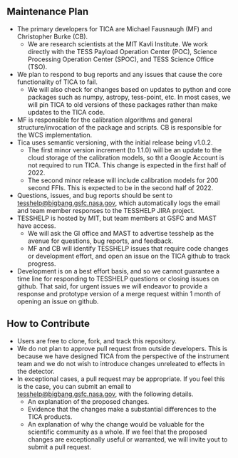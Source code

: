 ## Maintenance Plan

- The primary developers for TICA are Michael Fausnaugh (MF) and Christopher Burke (CB).  
    - We are research scientists at the MIT Kavli Institute.  We work directly with the TESS Payload Operation Center (POC), Science Processing Operation Center (SPOC), and TESS Science Office (TSO).
- We plan to respond to bug reports and any issues that cause the core functionality of TICA to fail.
    - We will also check for changes based on updates to python and core packages such as numpy, astropy, tess-point, etc.  In most cases, we will pin TICA to old versions of these packages rather than make updates to the TICA code.
- MF is responsible for the calibration algorithms and general structure/invocation of the package and scripts.  CB is responsible for the WCS implementation.
- Tica uses semantic versioning, with the initial release being v1.0.2.  
    - The first minor version increment (to 1.1.0) will be an update to the cloud storage of the calibration models, so tht a Google Account is not required to run TICA.  This change is expected in the first half of 2022.
    - The second minor release will include calibration models for 200 second FFIs.  This is expected to be in the second half of 2022. 
- Questions, issues, and bug reports should be sent to tesshelp@bigbang.gsfc.nasa.gov, which automatically logs the email and team member responses to the TESSHELP JIRA project.
- TESSHELP is hosted by MIT, but team members at GSFC and MAST have access.
   - We will ask the GI office and MAST to advertise tesshelp as the avenue for questions, bug reports, and feedback.
    - MF and CB will identify TESSHELP issues that require code changes or development effort, and open an issue on the TICA github to track progress.
- Development is on a best effort basis, and so we cannot guarantee a time line for responding to TESSHELP questions or closing issues on github.  That said, for urgent issues we will endeavor to provide a response and prototype version of a merge request within 1 month of opening an issue on github.

## How to Contribute

- Users are free to clone, fork, and track this repository.
- We do not plan to approve pull request from outside developers.  This is because we have designed TICA from the perspective of the instrument team and we do not wish to introduce changes unreleated to effects in the detector.  
- In exceptional cases, a pull request may be appropriate.  If you feel this is the case, you can submit an email to tesshelp@bigbang.gsfc.nasa.gov, with the following details.
    - An explanation of the proposed changes.
    - Evidence that the changes make a substantial differences to the TICA products. 
    - An explanation of why the change would be valuable for the scientific community as a whole.
If we feel that the proposed changes are exceptionally useful or warranted, we will invite yout to submit a pull request.
